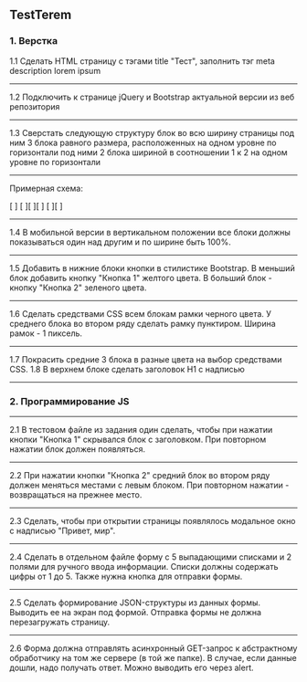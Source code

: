  ##  TestTerem
###  1. Верстка 
  1.1 Сделать HTML страницу с тэгами title "Тест", заполнить тэг meta
 description lorem ipsum
 ***
 1.2 Подключить к странице jQuery и Bootstrap актуальной версии из веб
репозитория
*** 
  1.3 Сверстать следующую структуру блок во всю ширину страницы
под ним 3 блока равного размера, расположенных на одном уровне по горизонтали
под ними 2 блока шириной в соотношении 1 к 2 на одном уровне по горизонтали
*** 
  Примерная схема:

[ ]
[ ][ ][ ]
[ ][ ]
*** 
  1.4 В мобильной версии в вертикальном положении все блоки должны
показываться один над другим и по ширине быть 100%.
*** 
 1.5 Добавить в нижние блоки кнопки в стилистике Bootstrap. В меньший
блок добавить кнопку "Кнопка 1" желтого цвета. В больший блок - кнопку
"Кнопка 2" зеленого цвета.
*** 
 1.6 Сделать средствами CSS всем блокам рамки черного цвета. У среднего
блока во втором ряду сделать рамку пунктиром. Ширина рамок - 1
пиксель.
*** 
  1.7 Покрасить средние 3 блока в разные цвета на выбор средствами CSS.
1.8 В верхнем блоке сделать заголовок H1 с надписью
*** 
### 2. Программирование JS
*** 
 2.1 В тестовом файле из задания один сделать, чтобы при нажатии кнопки
"Кнопка 1" скрывался блок с заголовком. При повторном нажатии блок
должен появляться.
*** 
  2.2 При нажатии кнопки "Кнопка 2" средний блок во втором ряду должен
меняться местами с левым блоком. При повторном нажатии - возвращаться
на прежнее место.
*** 
  2.3 Сделать, чтобы при открытии страницы появлялось модальное окно с
надписью "Привет, мир".
*** 
  2.4 Сделать в отдельном файле форму с 5 выпадающими списками и 2
полями для ручного ввода информации. Списки должны содержать цифры от
1 до 5. Также нужна кнопка для отправки формы.
*** 
  2.5 Сделать формирование JSON-структуры из данных формы. Выводить ее
на экран под формой. Отправка формы не должна перезагружать страницу.
*** 
 2.6 Форма должна отправлять асинхронный GET-запрос к абстрактному
обработчику на том же сервере (в той же папке). В случае, если данные
дошли, надо получать ответ. Можно выводить его через alert.
